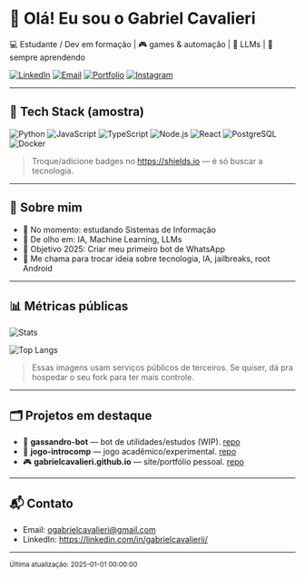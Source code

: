 # 👋 Olá! Eu sou o Gabriel Cavalieri


💻 Estudante / Dev em formação | 🎮 games & automação | 🧠 LLMs | 🌱 sempre aprendendo


[![LinkedIn](https://img.shields.io/badge/LinkedIn-0A66C2?logo=linkedin&logoColor=white)](https://linkedin.com/in/gabrielcavalierii)
[![Email](https://img.shields.io/badge/Email-8A2BE2?logo=gmail&logoColor=white)](mailto:ogabrielcavalieri@gmail.com)
[![Portfolio](https://img.shields.io/badge/Portfólio-111?logo=vercel&logoColor=white)](https://seusite.com)
[![Instagram](https://img.shields.io/badge/Instagram-E4405F?logo=instagram&logoColor=white)](https://instagram.com/gabrielcavalieri.dev)


---


## 🚀 Tech Stack (amostra)


![Python](https://img.shields.io/badge/Python-3776AB?logo=python&logoColor=white)
![JavaScript](https://img.shields.io/badge/JavaScript-F7DF1E?logo=javascript&logoColor=black)
![TypeScript](https://img.shields.io/badge/TypeScript-3178C6?logo=typescript&logoColor=white)
![Node.js](https://img.shields.io/badge/Node.js-339933?logo=node.js&logoColor=white)
![React](https://img.shields.io/badge/React-20232A?logo=react&logoColor=61DAFB)
![PostgreSQL](https://img.shields.io/badge/PostgreSQL-4169E1?logo=postgresql&logoColor=white)
![Docker](https://img.shields.io/badge/Docker-2496ED?logo=docker&logoColor=white)


> Troque/adicione badges no https://shields.io — é só buscar a tecnologia.


---


## 🧩 Sobre mim
- 🔭 No momento: estudando Sistemas de Informação
- 🌱 De olho em: IA, Machine Learning, LLMs
- 🎯 Objetivo 2025: Criar meu primeiro bot de WhatsApp
- 💬 Me chama para trocar ideia sobre tecnologia, IA, jailbreaks, root Android


---


## 📊 Métricas públicas


![Stats](https://github-readme-stats.vercel.app/api?username=ogabrielcavalieri&show_icons=true&hide=prs,issues&custom_title=Minhas%20estat%C3%ADsticas)


![Top Langs](https://github-readme-stats.vercel.app/api/top-langs/?username=ogabrielcavalieri&layout=compact)


> Essas imagens usam serviços públicos de terceiros. Se quiser, dá pra hospedar o seu fork para ter mais controle.


---

## 🗂️ Projetos em destaque
- 🧠 **gassandro-bot** — bot de utilidades/estudos (WIP). [repo](https://github.com/gabrielcavalieri/gassandro-bot)
- 🔧 **jogo-introcomp** — jogo acadêmico/experimental. [repo](https://github.com/gabrielcavalieri/jogo-introcomp)
- 🎮 **gabrielcavalieri.github.io** — site/portfólio pessoal. [repo](https://github.com/gabrielcavalieri/gabrielcavalieri.github.io)

---


## 📬 Contato
- Email: ogabrielcavalieri@gmail.com
- LinkedIn: https://linkedin.com/in/gabrielcavalierii/


---


<sub>Última atualização: <!--TIMESTAMP-->2025-01-01 00:00:00<!--/TIMESTAMP--></sub>